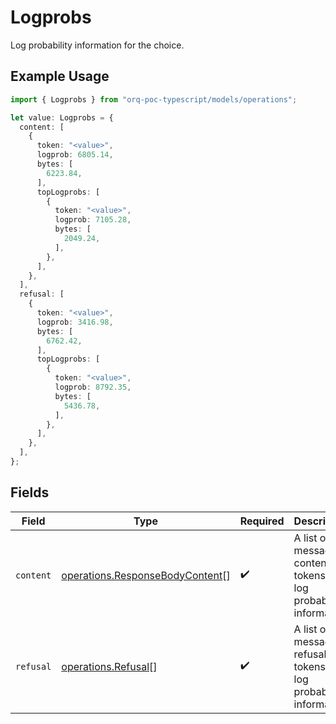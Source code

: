 # Logprobs

Log probability information for the choice.

## Example Usage

```typescript
import { Logprobs } from "orq-poc-typescript/models/operations";

let value: Logprobs = {
  content: [
    {
      token: "<value>",
      logprob: 6805.14,
      bytes: [
        6223.84,
      ],
      topLogprobs: [
        {
          token: "<value>",
          logprob: 7105.28,
          bytes: [
            2049.24,
          ],
        },
      ],
    },
  ],
  refusal: [
    {
      token: "<value>",
      logprob: 3416.98,
      bytes: [
        6762.42,
      ],
      topLogprobs: [
        {
          token: "<value>",
          logprob: 8792.35,
          bytes: [
            5436.78,
          ],
        },
      ],
    },
  ],
};
```

## Fields

| Field                                                                              | Type                                                                               | Required                                                                           | Description                                                                        |
| ---------------------------------------------------------------------------------- | ---------------------------------------------------------------------------------- | ---------------------------------------------------------------------------------- | ---------------------------------------------------------------------------------- |
| `content`                                                                          | [operations.ResponseBodyContent](../../models/operations/responsebodycontent.md)[] | :heavy_check_mark:                                                                 | A list of message content tokens with log probability information.                 |
| `refusal`                                                                          | [operations.Refusal](../../models/operations/refusal.md)[]                         | :heavy_check_mark:                                                                 | A list of message refusal tokens with log probability information.                 |